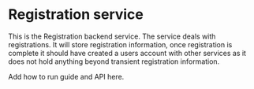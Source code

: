 # Registration service

This is the Registration backend service. The service deals with registrations. It will store registration information, once registration is complete it should have created a users account with other services as it does not hold anything beyond transient registration information.

Add how to run guide and API here.
